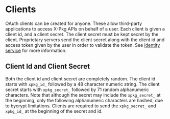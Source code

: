 # Clients

OAuth clients can be created for anyone. These allow third-party applications to access X-Pkg APIs on behalf of a user. Each client is given a client id, and a client secret. The client secret must be kept secret by the client. Proprietary servers send the client secret along with the client id and access token given by the user in order to validate the token. See [identity service](xpkg-developers/identity-service.md) for more information.

## Client Id and Client Secret

Both the client id and client secret are completely random. The client id starts with `xpkg_id_` followed by a 48 character numeric string. The client secret starts with `xpkg_secret_` followed by 71 random alphanumeric characters. Note that although the secret may include the `xpkg_secret_` at the beginning, only the following alphanumeric characters are hashed, due to bycrypt limitations. Clients are required to send the `xpkg_secret_` and `xpkg_id_` at the beginning of the secret and id.